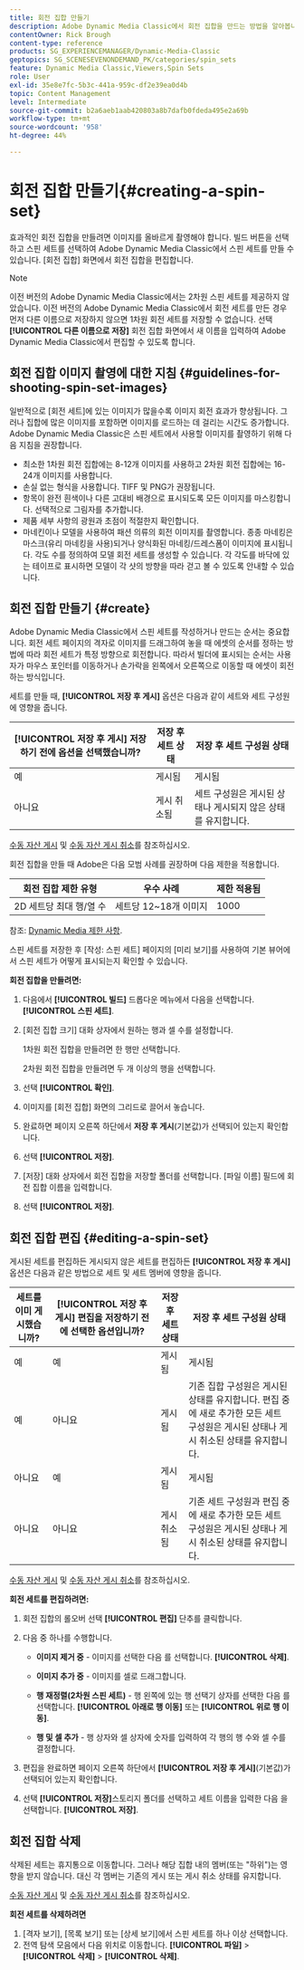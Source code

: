 ```yaml
---
title: 회전 집합 만들기
description: Adobe Dynamic Media Classic에서 회전 집합을 만드는 방법을 알아봅니다.
contentOwner: Rick Brough
content-type: reference
products: SG_EXPERIENCEMANAGER/Dynamic-Media-Classic
geptopics: SG_SCENESEVENONDEMAND_PK/categories/spin_sets
feature: Dynamic Media Classic,Viewers,Spin Sets
role: User
exl-id: 35e8e7fc-5b3c-441a-959c-df2e39ea0d4b
topic: Content Management
level: Intermediate
source-git-commit: b2a6aeb1aab420803a8b7dafb0fdeda495e2a69b
workflow-type: tm+mt
source-wordcount: '958'
ht-degree: 44%

---
```


# 회전 집합 만들기{#creating-a-spin-set}

효과적인 회전 집합을 만들려면 이미지를 올바르게 촬영해야 합니다. 빌드 버튼을 선택하고 스핀 세트를 선택하여 Adobe Dynamic Media Classic에서 스핀 세트를 만들 수 있습니다. [회전 집합] 화면에서 회전 집합을 편집합니다.

>[!NOTE]
>
>이전 버전의 Adobe Dynamic Media Classic에서는 2차원 스핀 세트를 제공하지 않았습니다. 이전 버전의 Adobe Dynamic Media Classic에서 회전 세트를 만든 경우 먼저 다른 이름으로 저장하지 않으면 1차원 회전 세트를 저장할 수 없습니다. 선택 **[!UICONTROL 다른 이름으로 저장]** 회전 집합 화면에서 새 이름을 입력하여 Adobe Dynamic Media Classic에서 편집할 수 있도록 합니다.

## 회전 집합 이미지 촬영에 대한 지침 {#guidelines-for-shooting-spin-set-images}

일반적으로 [회전 세트]에 있는 이미지가 많을수록 이미지 회전 효과가 향상됩니다. 그러나 집합에 많은 이미지를 포함하면 이미지를 로드하는 데 걸리는 시간도 증가합니다. Adobe Dynamic Media Classic은 스핀 세트에서 사용할 이미지를 촬영하기 위해 다음 지침을 권장합니다.

* 최소한 1차원 회전 집합에는 8-12개 이미지를 사용하고 2차원 회전 집합에는 16-24개 이미지를 사용합니다.
* 손실 없는 형식을 사용합니다. TIFF 및 PNG가 권장됩니다.
* 항목이 완전 흰색이나 다른 고대비 배경으로 표시되도록 모든 이미지를 마스킹합니다. 선택적으로 그림자를 추가합니다.
* 제품 세부 사항의 광원과 초점이 적절한지 확인합니다.
* 마네킨이나 모델을 사용하여 패션 의류의 회전 이미지를 촬영합니다. 종종 마네킹은 마스크(유리 마네킹을 사용)되거나 양식화된 마네킹/드레스폼이 이미지에 표시됩니다. 각도 수를 정의하여 모델 회전 세트를 생성할 수 있습니다. 각 각도를 바닥에 있는 테이프로 표시하면 모델이 각 샷의 방향을 따라 걷고 볼 수 있도록 안내할 수 있습니다.

## 회전 집합 만들기 {#create}

Adobe Dynamic Media Classic에서 스핀 세트를 작성하거나 만드는 순서는 중요합니다. 회전 세트 페이지의 격자로 이미지를 드래그하여 놓을 때 에셋의 순서를 정하는 방법에 따라 회전 세트가 특정 방향으로 회전합니다. 따라서 빌더에 표시되는 순서는 사용자가 마우스 포인터를 이동하거나 손가락을 왼쪽에서 오른쪽으로 이동할 때 에셋이 회전하는 방식입니다.

세트를 만들 때, **[!UICONTROL 저장 후 게시]** 옵션은 다음과 같이 세트와 세트 구성원에 영향을 줍니다.

| **[!UICONTROL 저장 후 게시]** 저장하기 전에 옵션을 선택했습니까? | 저장 후 세트 상태 | 저장 후 세트 구성원 상태 |
| --- | --- | --- |
| 예 | 게시됨 | 게시됨 |
| 아니요 | 게시 취소됨 | 세트 구성원은 게시된 상태나 게시되지 않은 상태를 유지합니다. |

[수동 자산 게시](publishing-files.md#manually-publishing-assets) 및 [수동 자산 게시 취소](publishing-files.md#manually-unpublishing-assets)를 참조하십시오.

회전 집합을 만들 때 Adobe은 다음 모범 사례를 권장하며 다음 제한을 적용합니다.

| 회전 집합 제한 유형 | 우수 사례 | 제한 적용됨 |
| --- | --- | --- |
| 2D 세트당 최대 행/열 수 | 세트당 12~18개 이미지 | 1000 |

참조: [Dynamic Media 제한 사항](/help/using/limitations.md).

스핀 세트를 저장한 후 [작성: 스핀 세트] 페이지의 [미리 보기]를 사용하여 기본 뷰어에서 스핀 세트가 어떻게 표시되는지 확인할 수 있습니다.

**회전 집합을 만들려면:**

1. 다음에서 **[!UICONTROL 빌드]** 드롭다운 메뉴에서 다음을 선택합니다. **[!UICONTROL 스핀 세트]**.
1. [회전 집합 크기] 대화 상자에서 원하는 행과 셀 수를 설정합니다.

   1차원 회전 집합을 만들려면 한 행만 선택합니다.

   2차원 회전 집합을 만들려면 두 개 이상의 행을 선택합니다.

1. 선택 **[!UICONTROL 확인]**.
1. 이미지를 [회전 집합] 화면의 그리드로 끌어서 놓습니다.
1. 완료하면 페이지 오른쪽 하단에서 **저장 후 게시**(기본값)가 선택되어 있는지 확인합니다.
1. 선택 **[!UICONTROL 저장]**.
1. [저장] 대화 상자에서 회전 집합을 저장할 폴더를 선택합니다. [파일 이름] 필드에 회전 집합 이름을 입력합니다.
1. 선택 **[!UICONTROL 저장]**.

## 회전 집합 편집 {#editing-a-spin-set}

게시된 세트를 편집하든 게시되지 않은 세트를 편집하든 **[!UICONTROL 저장 후 게시]** 옵션은 다음과 같은 방법으로 세트 및 세트 멤버에 영향을 줍니다.

| 세트를 이미 게시했습니까? | **[!UICONTROL 저장 후 게시]** 편집을 저장하기 전에 선택한 옵션입니까? | 저장 후 세트 상태 | 저장 후 세트 구성원 상태 |
| --- | --- | --- | --- |
| 예 | 예 | 게시됨 | 게시됨 |
| 예 | 아니요 | 게시됨 | 기존 집합 구성원은 게시된 상태를 유지합니다. 편집 중에 새로 추가한 모든 세트 구성원은 게시된 상태나 게시 취소된 상태를 유지합니다. |
| 아니요 | 예 | 게시됨 | 게시됨 |
| 아니요 | 아니요 | 게시 취소됨 | 기존 세트 구성원과 편집 중에 새로 추가한 모든 세트 구성원은 게시된 상태나 게시 취소된 상태를 유지합니다. |

[수동 자산 게시](publishing-files.md#manually-publishing-assets) 및 [수동 자산 게시 취소](publishing-files.md#manually-unpublishing-assets)를 참조하십시오.

**회전 세트를 편집하려면:**

1. 회전 집합의 롤오버 선택 **[!UICONTROL 편집]** 단추를 클릭합니다.
1. 다음 중 하나를 수행합니다.

   * **이미지 제거 중** - 이미지를 선택한 다음 를 선택합니다. **[!UICONTROL 삭제]**.

   * **이미지 추가 중** - 이미지를 셀로 드래그합니다.

   * **행 재정렬(2차원 스핀 세트)** - 행 왼쪽에 있는 행 선택기 상자를 선택한 다음 를 선택합니다. **[!UICONTROL 아래로 행 이동]** 또는 **[!UICONTROL 위로 행 이동]**.

   * **행 및 셀 추가** - 행 상자와 셀 상자에 숫자를 입력하여 각 행의 행 수와 셀 수를 결정합니다.

1. 편집을 완료하면 페이지 오른쪽 하단에서 **[!UICONTROL 저장 후 게시]**(기본값)가 선택되어 있는지 확인합니다.
1. 선택 **[!UICONTROL 저장]**&#x200B;스토리지 폴더를 선택하고 세트 이름을 입력한 다음 을 선택합니다. **[!UICONTROL 저장]**.

## 회전 집합 삭제

삭제된 세트는 휴지통으로 이동합니다. 그러나 해당 집합 내의 멤버(또는 &quot;하위&quot;)는 영향을 받지 않습니다. 대신 각 멤버는 기존의 게시 또는 게시 취소 상태를 유지합니다.

[수동 자산 게시](publishing-files.md#manually-publishing-assets) 및 [수동 자산 게시 취소](publishing-files.md#manually-unpublishing-assets)를 참조하십시오.

**회전 세트를 삭제하려면**

1. [격자 보기], [목록 보기] 또는 [상세 보기]에서 스핀 세트를 하나 이상 선택합니다.
1. 전역 탐색 모음에서 다음 위치로 이동합니다. **[!UICONTROL 파일]** > **[!UICONTROL 삭제]** > **[!UICONTROL 삭제]**.

